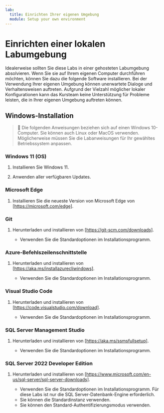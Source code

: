 ```yaml
---
lab:
  title: Einrichten Ihrer eigenen Umgebung
  module: Setup your own environment
---
```


# Einrichten einer lokalen Labumgebung

Idealerweise sollten Sie diese Labs in einer gehosteten Labumgebung absolvieren. Wenn Sie sie auf Ihrem eigenen Computer durchführen möchten, können Sie dazu die folgende Software installieren. Bei der Verwendung Ihrer eigenen Umgebung können unerwartete Dialoge und Verhaltensweisen auftreten. Aufgrund der Vielzahl möglicher lokaler Konfigurationen kann das Kursteam keine Unterstützung für Probleme leisten, die in Ihrer eigenen Umgebung auftreten können.

## Windows-Installation

> &#128221; Die folgenden Anweisungen beziehen sich auf einen Windows 10-Computer. Sie können auch Linux oder MacOS verwenden. Möglicherweise müssen Sie die Labanweisungen für Ihr gewähltes Betriebssystem anpassen.

### Windows 11 (OS)

1. Installieren Sie Windows 11.

1. Anwenden aller verfügbaren Updates.

### Microsoft Edge

1. Installieren Sie die neueste Version von Microsoft Edge von [https://microsoft.com/edge].

### Git

1. Herunterladen und installieren von [https://git-scm.com/downloads].

    - Verwenden Sie die Standardoptionen im Installationsprogramm.

### Azure-Befehlszeilenschnittstelle

1. Herunterladen und installieren von [https://aka.ms/installazurecliwindows].

    - Verwenden Sie die Standardoptionen im Installationsprogramm.

### Visual Studio Code

1. Herunterladen und installieren von [https://code.visualstudio.com/download].

    - Verwenden Sie die Standardoptionen im Installationsprogramm.

### SQL Server Management Studio

1. Herunterladen und installieren von [https://aka.ms/ssmsfullsetup].

    - Verwenden Sie die Standardoptionen im Installationsprogramm.

### SQL Server 2022 Developer Edition

1. Herunterladen und installieren von [https://www.microsoft.com/en-us/sql-server/sql-server-downloads].

    - Verwenden Sie die Standardoptionen im Installationsprogramm. Für diese Labs ist nur die SQL Server-Datenbank-Engine erforderlich.
    - Sie können die Standardinstanz verwenden.
    - Sie können den Standard-Authentifizierungsmodus verwenden.
